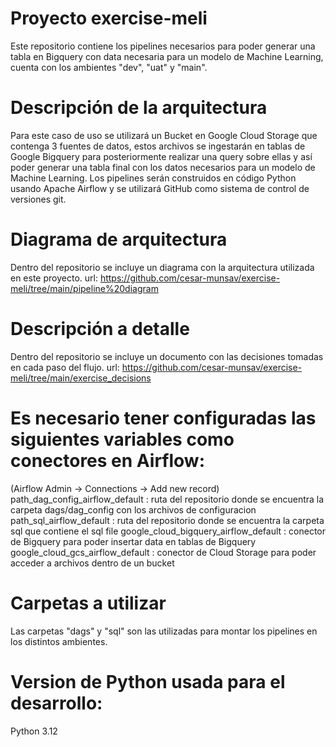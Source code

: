# Proyecto exercise-meli
Este repositorio contiene los pipelines necesarios para poder generar una tabla en Bigquery con data necesaria 
para un modelo de Machine Learning, cuenta con los ambientes "dev", "uat" y "main".

# Descripción de la arquitectura
Para este caso de uso se utilizará un Bucket en Google Cloud Storage que contenga 3 fuentes de datos, estos archivos se ingestarán en tablas de Google Bigquery para posteriormente realizar una query sobre ellas y así poder generar una tabla final con los datos necesarios para un modelo de Machine Learning. Los pipelines serán construidos en código Python usando Apache Airflow y se utilizará GitHub como sistema de control de versiones git.

# Diagrama de arquitectura
Dentro del repositorio se incluye un diagrama con la arquitectura utilizada en este proyecto.
url: https://github.com/cesar-munsav/exercise-meli/tree/main/pipeline%20diagram

# Descripción a detalle
Dentro del repositorio se incluye un documento con las decisiones tomadas en cada paso del flujo.
url: https://github.com/cesar-munsav/exercise-meli/tree/main/exercise_decisions

# Es necesario tener configuradas las siguientes variables como conectores en Airflow:
(Airflow Admin -> Connections -> Add new record)
path_dag_config_airflow_default : ruta del repositorio donde se encuentra la carpeta dags/dag_config con los archivos de configuracion
path_sql_airflow_default : ruta del repositorio donde se encuentra la carpeta sql que contiene el sql file
google_cloud_bigquery_airflow_default : conector de Bigquery para poder insertar data en tablas de Bigquery
google_cloud_gcs_airflow_default : conector de Cloud Storage para poder acceder a archivos dentro de un bucket

# Carpetas a utilizar
Las carpetas "dags" y "sql" son las utilizadas para montar los pipelines en los distintos ambientes.

# Version de Python usada para el desarrollo:
Python 3.12